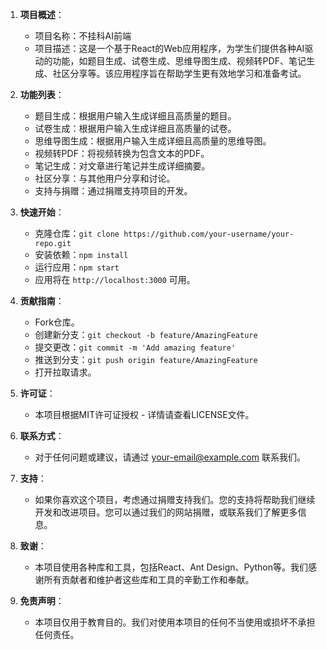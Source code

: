 1. **项目概述**：
   - 项目名称：不挂科AI前端
   - 项目描述：这是一个基于React的Web应用程序，为学生们提供各种AI驱动的功能，如题目生成、试卷生成、思维导图生成、视频转PDF、笔记生成、社区分享等。该应用程序旨在帮助学生更有效地学习和准备考试。

2. **功能列表**：
   - 题目生成：根据用户输入生成详细且高质量的题目。
   - 试卷生成：根据用户输入生成详细且高质量的试卷。
   - 思维导图生成：根据用户输入生成详细且高质量的思维导图。
   - 视频转PDF：将视频转换为包含文本的PDF。
   - 笔记生成：对文章进行笔记并生成详细摘要。
   - 社区分享：与其他用户分享和讨论。
   - 支持与捐赠：通过捐赠支持项目的开发。

3. **快速开始**：
   - 克隆仓库：`git clone https://github.com/your-username/your-repo.git`
   - 安装依赖：`npm install`
   - 运行应用：`npm start`
   - 应用将在 `http://localhost:3000` 可用。

4. **贡献指南**：
   - Fork仓库。
   - 创建新分支：`git checkout -b feature/AmazingFeature`
   - 提交更改：`git commit -m 'Add amazing feature'`
   - 推送到分支：`git push origin feature/AmazingFeature`
   - 打开拉取请求。

5. **许可证**：
   - 本项目根据MIT许可证授权 - 详情请查看LICENSE文件。

6. **联系方式**：
   - 对于任何问题或建议，请通过 [your-email@example.com](mailto:your-email@example.com) 联系我们。

7. **支持**：
   - 如果你喜欢这个项目，考虑通过捐赠支持我们。您的支持将帮助我们继续开发和改进项目。您可以通过我们的网站捐赠，或联系我们了解更多信息。

8. **致谢**：
   - 本项目使用各种库和工具，包括React、Ant Design、Python等。我们感谢所有贡献者和维护者这些库和工具的辛勤工作和奉献。

9. **免责声明**：
   - 本项目仅用于教育目的。我们对使用本项目的任何不当使用或损坏不承担任何责任。
